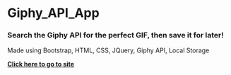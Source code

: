 # Giphy_API_App

### Search the Giphy API for the perfect GIF, then save it for later!

Made using Bootstrap, HTML, CSS, JQuery, Giphy API, Local Storage

**[Click here to go to site](https://vlineros.github.io/Giphy_API_App/)**
